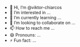 - 👋 Hi, I’m @viktor-chiarcos
- 👀 I’m interested in ...
- 🌱 I’m currently learning ...
- 💞️ I’m looking to collaborate on ...
- 📫 How to reach me ...
- 😄 Pronouns: ...
- ⚡ Fun fact: ...

<!---
viktor-chiarcos/viktor-chiarcos is a ✨ special ✨ repository because its `README.md` (this file) appears on your GitHub profile.
You can click the Preview link to take a look at your changes.
--->
